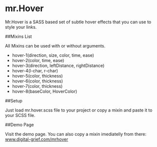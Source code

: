 # mr.Hover

Mr.Hover is a SASS based set of subtle hover effects that you can use to style your links.

##Mixins List

All Mixins can be used with or without arguments.

- hover-1(direction, size, color, time, ease)
- hover-2(color, time, ease)
- hover-3(direction, leftDistance, rightDistance)
- hover-4(l-char, r-char)
- hover-5(color, thickness)
- hover-6(color, thickness) 
- hover-7(color, thickness)
- hover-8(baseColor, HoverColor)

##Setup

Just load mr.hover.scss file to your project or copy a mixin and paste it to your SCSS file.

##Demo Page

Visit the demo page. You can also copy a mixin imediatelly from there: www.digital-grief.com/mrhover
